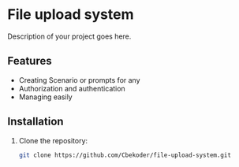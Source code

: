 # File upload system

Description of your project goes here.

## Features

- Creating Scenario or prompts for any 
- Authorization and authentication
- Managing easily

## Installation

1. Clone the repository:
   ```bash
   git clone https://github.com/Cbekoder/file-upload-system.git
